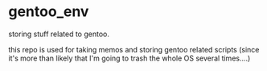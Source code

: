 # gentoo_env
storing stuff related to gentoo.

this repo is used for taking memos and storing gentoo related scripts (since it's more than likely that I'm going to trash the whole OS several times....)



